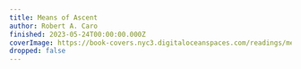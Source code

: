 ```yaml
---
title: Means of Ascent
author: Robert A. Caro
finished: 2023-05-24T00:00:00.000Z
coverImage: https://book-covers.nyc3.digitaloceanspaces.com/readings/means-of-ascent-01.jpg
dropped: false
---
```



